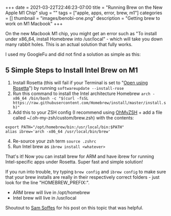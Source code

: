 +++ 
date = 2021-03-22T22:46:23-07:00
title = "Running Brew on the New Apple M1 Chip"
slug = "" 
tags = ["apple, apps, error, brew, m1"]
categories = []
thumbnail = "images/benobi-one.png"
description = "Getting brew to work on M1 Macbook"
+++

On the new Macbook M1 chip, you might get an error such as "To install under x86_64, install Homebrew into /usr/local" - which will take you down many rabbit holes. This is an actual solution that fully works.

I used my GoogleFu and did not find a solution as simple as this: 

## 5 Simple Steps to Install Intel Brew on M1
1. Install Rosetta (this will fail if your Terminal is set to "[Open using Rosetta](https://www.howtogeek.com/702982/how-to-launch-the-intel-version-of-a-universal-mac-app-on-apple-silicon/)") by running `softwareupdate --install-rose`
2. Run this command to install the Intel architecture Homebrew 
`arch -x86_64 /bin/bash -c "$(curl -fsSL https://raw.githubusercontent.com/Homebrew/install/master/install.sh)"`
3. Add this to your ZSH config (I recommend using [OhMyZSH](https://ohmyz.sh/#install) + add a file called ~/.oh-my-zsh/custom/brew.zsh) with the contents:
```
export PATH="/opt/homebrew/bin:/usr/local/bin:$PATH"
alias ibrew='arch -x86_64 /usr/local/bin/brew'
```
4. Re-source your zsh term `source .zshrc`
5. Run Intel brew as `ibrew install <whatever>`

That's it! Now you can install brew for ARM and have ibrew for running Intel-specific apps under Rosetta. Super fast and simple solution! 

If you run into trouble, try typing `brew config` and `ibrew config` to make sure that your brew installs are really in their respectively correct folders - just look for the line "HOMEBREW_PREFIX:".

* ARM brew will live in /opt/homebrew 
* Intel brew will live in /usr/local

Shoutout to [Sam Soffes](https://soffes.blog/homebrew-on-apple-silicon) for his post on this topic that was helpful.